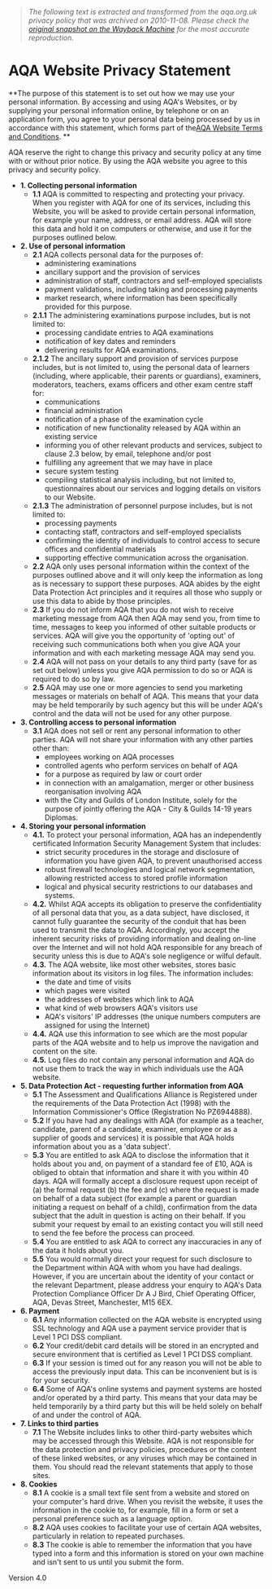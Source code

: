 > *The following text is extracted and transformed from the aqa.org.uk privacy policy that was archived on 2010-11-08. Please check the [original snapshot on the Wayback Machine](https://web.archive.org/web/20101108023008id_/http%3A//web.aqa.org.uk/privacy.php) for the most accurate reproduction.*

# AQA Website Privacy Statement

**The purpose of this statement is to set out how we may use your personal information. By accessing and using AQA's Websites, or by supplying your personal information online, by telephone or on an application form, you agree to your personal data being processed by us in accordance with this statement, which forms part of the[AQA Website Terms and Conditions](https://web.archive.org/terms.php). **

AQA reserve the right to change this privacy and security policy at any time with or without prior notice. By using the AQA website you agree to this privacy and security policy.

  * **1\. Collecting personal information**
    * **1.1** AQA is committed to respecting and protecting your privacy. When you register with AQA for one of its services, including this Website, you will be asked to provide certain personal information, for example your name, address, or email address. AQA will store this data and hold it on computers or otherwise, and use it for the purposes outlined below.
  * **2\. Use of personal information**
    * **2.1** AQA collects personal data for the purposes of: 
      * administering examinations
      * ancillary support and the provision of services
      * administration of staff, contractors and self-employed specialists
      * payment validations, including taking and processing payments
      * market research, where information has been specifically provided for this purpose.
    * **2.1.1** The administering examinations purpose includes, but is not limited to: 
      * processing candidate entries to AQA examinations
      * notification of key dates and reminders
      * delivering results for AQA examinations.
    * **2.1.2** The ancillary support and provision of services purpose includes, but is not limited to, using the personal data of learners (including, where applicable, their parents or guardians), examiners, moderators, teachers, exams officers and other exam centre staff for: 
      * communications
      * financial administration
      * notification of a phase of the examination cycle
      * notification of new functionality released by AQA within an existing service
      * informing you of other relevant products and services, subject to clause 2.3 below, by email, telephone and/or post
      * fulfilling any agreement that we may have in place
      * secure system testing
      * compiling statistical analysis including, but not limited to, questionnaires about our services and logging details on visitors to our Website.
    * **2.1.3** The administration of personnel purpose includes, but is not limited to: 
      * processing payments
      * contacting staff, contractors and self-employed specialists
      * confirming the identity of individuals to control access to secure offices and confidential materials
      * supporting effective communication across the organisation.
    * **2.2** AQA only uses personal information within the context of the purposes outlined above and it will only keep the information as long as is necessary to support these purposes. AQA abides by the eight Data Protection Act principles and it requires all those who supply or use this data to abide by those principles.
    * **2.3** If you do not inform AQA that you do not wish to receive marketing message from AQA then AQA may send you, from time to time, messages to keep you informed of other suitable products or services. AQA will give you the opportunity of 'opting out' of receiving such communications both when you give AQA your information and with each marketing message AQA may send you.
    * **2.4** AQA will not pass on your details to any third party (save for as set out below) unless you give AQA permission to do so or AQA is required to do so by law.
    * **2.5** AQA may use one or more agencies to send you marketing messages or materials on behalf of AQA. This means that your data may be held temporarily by such agency but this will be under AQA's control and the data will not be used for any other purpose.
  * **3\. Controlling access to personal information**
    * **3.1** AQA does not sell or rent any personal information to other parties. AQA will not share your information with any other parties other than: 
      * employees working on AQA processes
      * controlled agents who perform services on behalf of AQA
      * for a purpose as required by law or court order
      * in connection with an amalgamation, merger or other business reorganisation involving AQA
      * with the City and Guilds of London Institute, solely for the purpose of jointly offering the AQA - City & Guilds 14-19 years Diplomas.
  * **4\. Storing your personal information**
    * **4.1.** To protect your personal information, AQA has an independently certificated Information Security Management System that includes: 
      * strict security procedures in the storage and disclosure of information you have given AQA, to prevent unauthorised access
      * robust firewall technologies and logical network segmentation, allowing restricted access to stored profile information
      * logical and physical security restrictions to our databases and systems.
    * **4.2.** Whilst AQA accepts its obligation to preserve the confidentiality of all personal data that you, as a data subject, have disclosed, it cannot fully guarantee the security of the conduit that has been used to transmit the data to AQA. Accordingly, you accept the inherent security risks of providing information and dealing on-line over the Internet and will not hold AQA responsible for any breach of security unless this is due to AQA's sole negligence or wilful default.
    * **4.3.** The AQA website, like most other websites, stores basic information about its visitors in log files. The information includes: 
      * the date and time of visits
      * which pages were visited
      * the addresses of websites which link to AQA
      * what kind of web browsers AQA's visitors use
      * AQA's visitors' IP addresses (the unique numbers computers are assigned for using the Internet)
    * **4.4.** AQA use this information to see which are the most popular parts of the AQA website and to help us improve the navigation and content on the site.
    * **4.5.** Log files do not contain any personal information and AQA do not use them to track the way in which individuals use the AQA website.
  * **5\. Data Protection Act - requesting further information from AQA**
    * **5.1** The Assessment and Qualifications Alliance is Registered under the requirements of the Data Protection Act (1998) with the Information Commissioner's Office (Registration No PZ6944888). 
    * **5.2** If you have had any dealings with AQA (for example as a teacher, candidate, parent of a candidate, examiner, employee or as a supplier of goods and services) it is possible that AQA holds information about you as a 'data subject'. 
    * **5.3** You are entitled to ask AQA to disclose the information that it holds about you and, on payment of a standard fee of £10, AQA is obliged to obtain that information and share it with you within 40 days. AQA will formally accept a disclosure request upon receipt of (a) the formal request (b) the fee and (c) where the request is made on behalf of a data subject (for example a parent or guardian initiating a request on behalf of a child), confirmation from the data subject that the adult in question is acting on their behalf. If you submit your request by email to an existing contact you will still need to send the fee before the process can proceed.
    * **5.4** You are entitled to ask AQA to correct any inaccuracies in any of the data it holds about you. 
    * **5.5** You would normally direct your request for such disclosure to the Department within AQA with whom you have had dealings. However, if you are uncertain about the identity of your contact or the relevant Department, please address your enquiry to AQA's Data Protection Compliance Officer Dr A J Bird, Chief Operating Officer, AQA, Devas Street, Manchester, M15 6EX. 
  * **6\. Payment**
    * **6.1** Any information collected on the AQA website is encrypted using SSL technology and AQA use a payment service provider that is Level 1 PCI DSS compliant.
    * **6.2** Your credit/debit card details will be stored in an encrypted and secure environment that is certified as Level 1 PCI DSS compliant.
    * **6.3** If your session is timed out for any reason you will not be able to access the previously input data. This can be inconvenient but is is for your security.
    * **6.4** Some of AQA's online systems and payment systems are hosted and/or operated by a third party. This means that your data may be held temporarily by a third party but this will be held solely on behalf of and under the control of AQA.
  * **7\. Links to third parties**
    * **7.1** The Website includes links to other third-party websites which may be accessed through this Website. AQA is not responsible for the data protection and privacy policies, procedures or the content of these linked websites, or any viruses which may be contained in them. You should read the relevant statements that apply to those sites.
  * **8\. Cookies**
    * **8.1** A cookie is a small text file sent from a website and stored on your computer's hard drive. When you revisit the website, it uses the information in the cookie to, for example, fill in a form or set a personal preference such as a language option.
    * **8.2** AQA uses cookies to facilitate your use of certain AQA websites, particularly in relation to repeated purchases.
    * **8.3** The cookie is able to remember the information that you have typed into a form and this information is stored on your own machine and isn't sent to us until you submit the form.



Version 4.0
